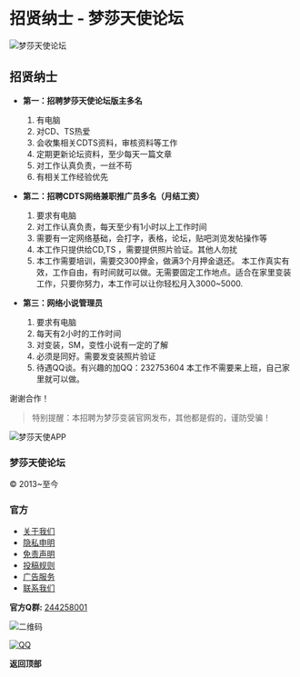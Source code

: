 # 招贤纳士 - 梦莎天使论坛

![梦莎天使论坛](template/acgi_ax0/images/logo.png)

## 招贤纳士

- **第一：招聘梦莎天使论坛版主多名**
    
    1. 有电脑
    2. 对CD、TS热爱
    3. 会收集相关CDTS资料，审核资料等工作
    4. 定期更新论坛资料，至少每天一篇文章
    5. 对工作认真负责，一丝不苟
    6. 有相关工作经验优先

- **第二：招聘CDTS网络兼职推广员多名（月结工资）**
    
    1. 要求有电脑
    2. 对工作认真负责，每天至少有1小时以上工作时间
    3. 需要有一定网络基础，会打字，表格，论坛，贴吧浏览发帖操作等
    4. 本工作只提供给CD,TS ，需要提供照片验证。其他人勿扰
    5. 本工作需要培训，需要交300押金，做满3个月押金退还。 
       本工作真实有效，工作自由，有时间就可以做。无需要固定工作地点。适合在家里变装工作，只要你努力，本工作可以让你轻松月入3000~5000.
    
- **第三：网络小说管理员**
    
    1. 要求有电脑
    2. 每天有2小时的工作时间
    3. 对变装，SM，变性小说有一定的了解
    4. 必须是同好。需要发变装照片验证
    5. 待遇QQ谈。有兴趣的加QQ：232753604 本工作不需要来上班，自己家里就可以做。
    
谢谢合作！

> 特别提醒：本招聘为梦莎变装官网发布，其他都是假的，谨防受骗！

![梦莎天使APP](/01.png)

### 梦莎天使论坛

© 2013~至今

### 官方

- [关于我们](https://bbs.cdts8.com/plugin.php?id=ai_view:pages)
- [隐私申明](https://bbs.cdts8.com/plugin.php?id=ai_view:pages&do=service)
- [免责声明](https://bbs.cdts8.com/plugin.php?id=ai_view:pages&do=Disclaimer)
- [投稿规则](https://bbs.cdts8.com/plugin.php?id=ai_view:pages&do=rule)
- [广告服务](https://bbs.cdts8.com/plugin.php?id=ai_view:pages&do=advertising)
- [联系我们](https://bbs.cdts8.com/plugin.php?id=ai_view:pages&do=contact)

**官方Q群:** [244258001](#)

![二维码](template/acgi_ax0/images/erweima.gif)

[![QQ](static/image/common/site_qq.jpg)](http://wpa.qq.com/msgrd?V=3&Uin=232753604&Site=梦莎天使论坛&Menu=yes&from=discuz "QQ") 

**返回顶部**
<!-- tcd_original_link http://bbs.cdts8.com/plugin.php?id=ai_view:pages&do=jobs&mobile=no -->
